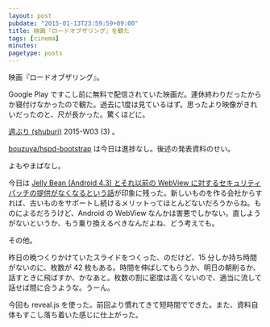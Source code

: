 ```yaml
---
layout: post
pubdate: "2015-01-13T23:59:59+09:00"
title: 映画『ロードオブザリング』を観た
tags: [cinema]
minutes:
pagetype: posts
---
```

映画『ロードオブザリング』。

Google Play ですこし前に無料で配信されていた映画だ。連休終わりだったからか寝付けなかったので観た。過去に1度は見ているはず。思ったより映像がきれいだったのと、尺が長かった。驚くほどに。

[週ぶり (shuburi)][shuburi] 2015-W03 (3) 。

[bouzuya/hspd-bootstrap][] は今日は進捗なし。後述の発表資料のせい。

よもやまばなし。

今日は [Jelly Bean (Android 4.3) とそれ以前の WebView に対するセキュリティパッチの提供がなくなるという話](https://community.rapid7.com/community/metasploit/blog/2015/01/11/google-no-longer-provides-patches-for-webview-jelly-bean-and-prior)が印象に残った。新しいものを作る会社からすれば、古いものをサポートし続けるメリットってほとんどないだろうからね。ものによるだろうけど、Android の WebView なんかは害悪でしかない。直しようがないというか、もう乗り換えるべきなんだよね、どう考えても。

その他。

昨日の晩つくりかけていたスライドをつくった、のだけど、15 分しか持ち時間がないのに、枚数が 42 枚もある。時間を伸ばしてもらうか、明日の朝削るか、話すときに飛ばすか、かなあと。枚数の割に密度は高くないので、適当に流して話せば間に合うような。うーん。

今回も reveal.js を使った。前回より慣れてきて短時間でできた。また、資料自体もすこし落ち着いた感じに仕上がった。

[shuburi]: http://shuburi.org
[bouzuya/hspd-bootstrap]: https://github.com/bouzuya/hspd-bootstrap

